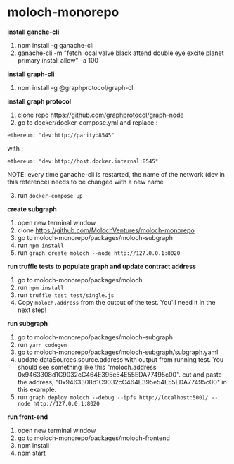 # moloch-monorepo

**install ganche-cli**
1. npm install -g ganache-cli
2. ganache-cli -m \"fetch local valve black attend double eye excite planet primary install allow\" -a 100

**install graph-cli**
1. npm install -g @graphprotocol/graph-cli

**install graph protocol**
1. clone repo https://github.com/graphprotocol/graph-node
2. go to docker/docker-compose.yml and replace :

`ethereum: "dev:http://parity:8545"`

with :

`ethereum: "dev:http://host.docker.internal:8545"` 

NOTE: every time ganache-cli is restarted, the name of the network (dev in this reference) needs to be changed with a new name

3. run `docker-compose up`

**create subgraph**
1. open new terminal window
2. clone https://github.com/MolochVentures/moloch-monorepo
3. go to moloch-monorepo/packages/moloch-subgraph
4. run `npm install`
5. run `graph create moloch --node http://127.0.0.1:8020`

**run truffle tests to populate graph and update contract address**
1. go to moloch-monorepo/packages/moloch
2. run `npm install`
3. run `truffle test test/single.js`
4. Copy `moloch.address` from the output of the test. You'll need it in the next step!

**run subgraph**
1. go to moloch-monorepo/packages/moloch-subgraph
2. run `yarn codegen`
3. go to  moloch-monorepo/packages/moloch-subgraph/subgraph.yaml
4. update dataSources.source.address with output from running test. You should see something like this "moloch.address 0x9463308d1C9032cC464E395e54E55EDA77495c00". cut and paste the address, "0x9463308d1C9032cC464E395e54E55EDA77495c00" in this example.
5. run `graph deploy moloch --debug --ipfs http://localhost:5001/ --node http://127.0.0.1:8020`

**run front-end**
1. open new terminal window
2. go to moloch-monorepo/packages/moloch-frontend
3. npm install
4. npm start
